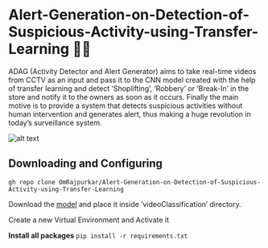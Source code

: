 # Alert-Generation-on-Detection-of-Suspicious-Activity-using-Transfer-Learning 🕵️‍♂️ 
ADAG (Activity Detector and Alert Generator) aims to take real-time videos from CCTV as an input and pass it to the CNN model created with the help of transfer learning and detect ‘Shoplifting’, ‘Robbery’ or ’Break-In’ in the store and notify it to the owners as soon as it occurs. Finally the main motive is to provide a system that detects suspicious activities without human intervention and generates alert, thus making a huge revolution in today’s surveillance system.

<img src="https://github.com/OmRajpurkar/Alert-Generation-on-Detection-of-Suspicious-Activity-using-Transfer-Learning/blob/main/videoClassification/Shoplifting.gif" alt="alt text">

## Downloading and Configuring

`gh repo clone OmRajpurkar/Alert-Generation-on-Detection-of-Suspicious-Activity-using-Transfer-Learning`

Download the [model](https://drive.google.com/file/d/1nTohU6YgXZvU155_vccnD2OEkdTW166W/view?usp=sharing) and place it inside ‘videoClassification’ directory.

Create a new Virtual Environment and Activate it

**Install all packages**
`pip install -r requirements.txt`
